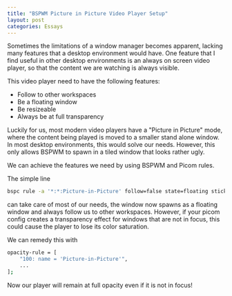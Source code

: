 ```yaml
---
title: "BSPWM Picture in Picture Video Player Setup"
layout: post
categories: Essays
---
```


Sometimes the limitations of a window manager becomes apparent, lacking many features that a desktop environment would have. One feature that I find useful in other desktop environments is an always on screen video player, so that the content we are watching is always visible.<!-- excerpt-end -->

This video player need to have the following features:
- Follow to other workspaces
- Be a floating window
- Be resizeable
- Always be at full transparency

Luckily for us, most modern video players have a "Picture in Picture" mode, where the content being played is moved to a smaller stand alone window. In most desktop environments, this would solve our needs. However, this only allows BSPWM to spawn in a tiled window that looks rather ugly.

We can achieve the features we need by using BSPWM and Picom rules.

The simple line
```bash
bspc rule -a '*:*:Picture-in-Picture' follow=false state=floating sticky=on
```
can take care of most of our needs, the window now spawns as a floating window and always follow us to other workspaces. However, if your picom config creates a transparency effect for windows that are not in focus, this could cause the player to lose its color saturation.

We can remedy this with
```bash
opacity-rule = [
	"100: name = 'Picture-in-Picture'",
	...
];
```
Now our player will remain at full opacity even if it is not in focus!
